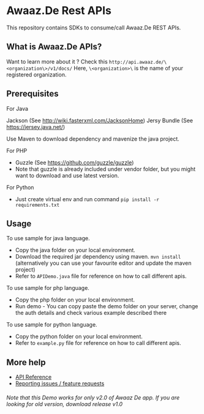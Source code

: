 # Awaaz.De Rest APIs

This repository contains SDKs to consume/call Awaaz.De REST APIs.


## What is  Awaaz.De APIs?

Want to learn more about it ? Check this `http://api.awaaz.de/\<organization\>/v1/docs/`
Here, `\<organization>\` is the name of your registered organization.


## Prerequisites

For Java

Jackson (See http://wiki.fasterxml.com/JacksonHome)
Jersy Bundle (See https://jersey.java.net/)

Use Maven to download dependency and mavenize the java project.

For PHP
   * Guzzle (See https://github.com/guzzle/guzzle)
   * Note that guzzle is already included under vendor folder, but you might want to download and use latest version.
   

For Python
   * Just create virtual env and run command `pip install -r requirements.txt`
   
    
## Usage

To use sample for java language.

   * Copy the java folder on your local environment.
   * Download the required jar dependency using maven. `mvn install` (alternatively you can use your favourite editor and update the maven project)
   * Refer to `APIDemo.java` file for reference on how to call different apis.

To use sample for php language.

   * Copy the php folder on your local environment.
   * Run demo - You can copy paste the demo folder on your server, change the auth details and check various example described there


To use sample for python language.

   * Copy the python folder on your local environment.
   * Refer to `example.py` file for reference on how to call different apis.

## More help

   * [API Reference](http://api.awaaz.de/<organization>/v1/docs/)
   * [Reporting issues / feature requests](https://github.com/awaazde/awaazde-api-client/issues)


###### Note that this Demo works for only v2.0 of Awaaz De app. If you are looking for old version, download release v1.0
